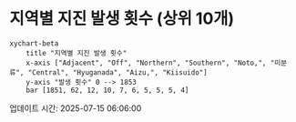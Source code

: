 # 지역별 지진 발생 횟수 (상위 10개)

```mermaid
xychart-beta
    title "지역별 지진 발생 횟수"
    x-axis ["Adjacent", "Off", "Northern", "Southern", "Noto,", "미분류", "Central", "Hyuganada", "Aizu,", "Kiisuido"]
    y-axis "발생 횟수" 0 --> 1853
    bar [1851, 62, 12, 10, 7, 6, 5, 5, 5, 4]
```

업데이트 시간: 2025-07-15 06:06:00
